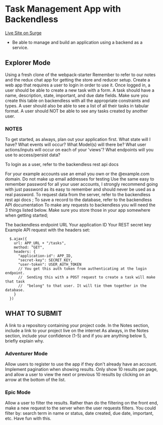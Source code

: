 # Task Management App with Backendless
[Live Site on Surge ](http://joebum-day-day-27-tasks_manager.surge.sh/)

* Be able to manage and build an application using a backend as a service.

## Explorer Mode

Using a fresh clone of the webpack-starter
Remember to refer to our notes and the redux chat app for getting the store and reducer setup.
Create a web app that requires a user to login in order to use it.
Once logged in, a user should be able to create a new task with a form. A task should have a name, description, state, important, and due date fields.
Make sure you create this table on backendless with all the appropriate constraints and types.
A user should also be able to see a list of all their tasks in tabular format. A user should NOT be able to see any tasks created by another user.
### NOTES
To get started, as always, plan out your application first. What state will I have? What events will occur? What Model(s) will there be? What user actions/inputs will occur on each of your 'views'? What endpoints will you use to access/persist data?

To login as a user, refer to the backendless rest api docs

For your example accounts use an email you own or the @example.com domain.
Do not make up email addresses for testing
Use the same easy to remember password for all your user accounts, I strongly recommend going with just password as its easy to remember and should never be used as a real password.
To request data from the server, refer to the backendless rest api docs ;
To save a record to the database, refer to the backendless API documentation
To make any requests to backendless you will need the 3 things listed below. Make sure you store those in your app somewhere when getting started;

The backendless endpoint URL
Your application ID
Your REST secret key
Example API request with the headers set:
```
  $.ajax({
    url: APP_URL + "/tasks",
    method: "GET",
    headers: {
      "application-id": APP_ID,
      "secret-key": SECRET_KEY,
      "user-token": USER_AUTH_TOKEN
      // You get this auth token from authenticating at the login endpoint.
      //  Sending this with a POST request to create a task will make that task
      //  "belong" to that user. It will tie them together in the database.
    }
  })
  ```

## WHAT TO SUBMIT
A link to a repository containing your project code.
In the Notes section, include a link to your project live on the internet
As always, in the Notes section, include your confidence (1-5) and if you are anything below 5, briefly explain why.

### Adventurer Mode

Allow users to register to use the app if they don't already have an account.
Implement pagination when showing results. Only show 10 results per page, and allow a user to view the next or previous 10 results by clicking on an arrow at the bottom of the list.


### Epic Mode

Allow a user to filter the results. Rather than do the filtering on the front end, make a new request to the server when the user requests filters. You could filter by: search term in name or status, date created, due date, important, etc. Have fun with this.
